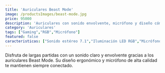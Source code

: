 ```yaml
---
title: 'Auriculares Beast Mode'
image: /productsImages/beast-mode.jpg
price: 95000
description: 'Auriculares con sonido envolvente, micrófono y diseño cómodo para largas sesiones de juego.'
category: 'Auriculares'
tags: ["Gaming","RGB","Micrófono"]
featured: false
caracteristicas: ["Sonido estéreo 7.1","Iluminación LED RGB","Micrófono flexible con cancelación de ruido","Compatibilidad con PC y consolas"]
---
```


Disfruta de largas partidas con un sonido claro y envolvente gracias a los auriculares Beast Mode. Su diseño ergonómico y micrófono de alta calidad te mantienen siempre conectado.